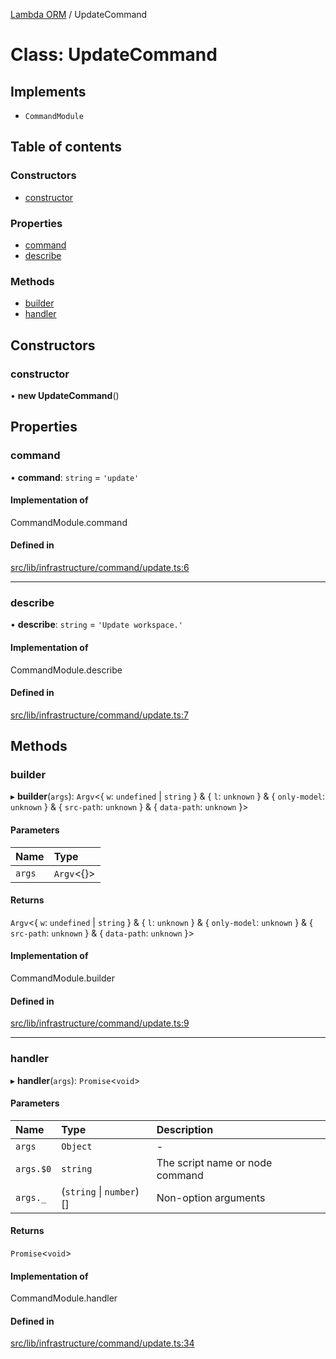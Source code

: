 [Lambda ORM](../README.md) / UpdateCommand

# Class: UpdateCommand

## Implements

- `CommandModule`

## Table of contents

### Constructors

- [constructor](UpdateCommand.md#constructor)

### Properties

- [command](UpdateCommand.md#command)
- [describe](UpdateCommand.md#describe)

### Methods

- [builder](UpdateCommand.md#builder)
- [handler](UpdateCommand.md#handler)

## Constructors

### constructor

• **new UpdateCommand**()

## Properties

### command

• **command**: `string` = `'update'`

#### Implementation of

CommandModule.command

#### Defined in

[src/lib/infrastructure/command/update.ts:6](https://github.com/FlavioLionelRita/lambdaorm-cli/blob/f95aa82/src/lib/infrastructure/command/update.ts#L6)

___

### describe

• **describe**: `string` = `'Update workspace.'`

#### Implementation of

CommandModule.describe

#### Defined in

[src/lib/infrastructure/command/update.ts:7](https://github.com/FlavioLionelRita/lambdaorm-cli/blob/f95aa82/src/lib/infrastructure/command/update.ts#L7)

## Methods

### builder

▸ **builder**(`args`): `Argv`<{ `w`: `undefined` \| `string`  } & { `l`: `unknown`  } & { `only-model`: `unknown`  } & { `src-path`: `unknown`  } & { `data-path`: `unknown`  }\>

#### Parameters

| Name | Type |
| :------ | :------ |
| `args` | `Argv`<{}\> |

#### Returns

`Argv`<{ `w`: `undefined` \| `string`  } & { `l`: `unknown`  } & { `only-model`: `unknown`  } & { `src-path`: `unknown`  } & { `data-path`: `unknown`  }\>

#### Implementation of

CommandModule.builder

#### Defined in

[src/lib/infrastructure/command/update.ts:9](https://github.com/FlavioLionelRita/lambdaorm-cli/blob/f95aa82/src/lib/infrastructure/command/update.ts#L9)

___

### handler

▸ **handler**(`args`): `Promise`<`void`\>

#### Parameters

| Name | Type | Description |
| :------ | :------ | :------ |
| `args` | `Object` | - |
| `args.$0` | `string` | The script name or node command |
| `args._` | (`string` \| `number`)[] | Non-option arguments |

#### Returns

`Promise`<`void`\>

#### Implementation of

CommandModule.handler

#### Defined in

[src/lib/infrastructure/command/update.ts:34](https://github.com/FlavioLionelRita/lambdaorm-cli/blob/f95aa82/src/lib/infrastructure/command/update.ts#L34)
